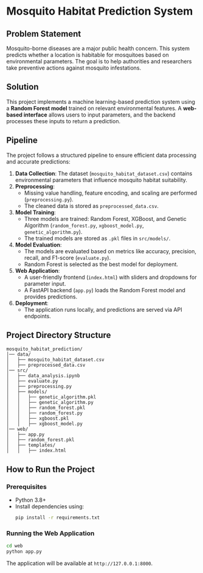 # Mosquito Habitat Prediction System

## Problem Statement
Mosquito-borne diseases are a major public health concern. This system predicts whether a location is habitable for mosquitoes based on environmental parameters. The goal is to help authorities and researchers take preventive actions against mosquito infestations.

## Solution
This project implements a machine learning-based prediction system using a **Random Forest model** trained on relevant environmental features. A **web-based interface** allows users to input parameters, and the backend processes these inputs to return a prediction.

## Pipeline
The project follows a structured pipeline to ensure efficient data processing and accurate predictions:

1. **Data Collection**: The dataset (`mosquito_habitat_dataset.csv`) contains environmental parameters that influence mosquito habitat suitability.
2. **Preprocessing**:
   - Missing value handling, feature encoding, and scaling are performed (`preprocessing.py`).
   - The cleaned data is stored as `preprocessed_data.csv`.
3. **Model Training**:
   - Three models are trained: Random Forest, XGBoost, and Genetic Algorithm (`random_forest.py`, `xgboost_model.py`, `genetic_algorithm.py`).
   - The trained models are stored as `.pkl` files in `src/models/`.
4. **Model Evaluation**:
   - The models are evaluated based on metrics like accuracy, precision, recall, and F1-score (`evaluate.py`).
   - Random Forest is selected as the best model for deployment.
5. **Web Application**:
   - A user-friendly frontend (`index.html`) with sliders and dropdowns for parameter input.
   - A FastAPI backend (`app.py`) loads the Random Forest model and provides predictions.
6. **Deployment**:
   - The application runs locally, and predictions are served via API endpoints.

## Project Directory Structure
```
mosquito_habitat_prediction/
│── data/
│   ├── mosquito_habitat_dataset.csv
│   ├── preprocessed_data.csv
│── src/
│   ├── data_analysis.ipynb
│   ├── evaluate.py
│   ├── preprocessing.py
│   ├── models/
│   │   ├── genetic_algorithm.pkl
│   │   ├── genetic_algorithm.py
│   │   ├── random_forest.pkl
│   │   ├── random_forest.py
│   │   ├── xgboost.pkl
│   │   ├── xgboost_model.py
│── web/
│   ├── app.py
│   ├── random_forest.pkl
│   ├── templates/
│   │   ├── index.html
```

## How to Run the Project
### Prerequisites
- Python 3.8+
- Install dependencies using:
  ```bash
  pip install -r requirements.txt
  ```

### Running the Web Application
```bash
cd web
python app.py
```
The application will be available at `http://127.0.0.1:8000`.

